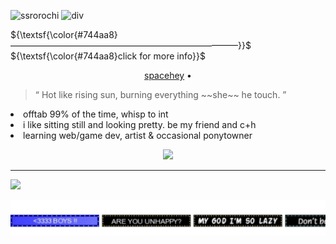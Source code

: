 
![ssrorochi](https://media.discordapp.net/attachments/1043783610467102785/1310796271866351646/00003932.png?ex=674685a8&is=67453428&hm=98a463ef332f72401a5d179e649ad014c8d9661e12b32ac4962f78ffa9153bb1&)
![div](https://64.media.tumblr.com/b4b8f32bb8200e75efa496f64103f15b/227da40456c2f797-42/s2048x3072/06f49242cba9c157041ceebd5d9eb3619e082ba3.pnj)

<summary> ${\textsf{\color{#744aa8}——————————————————————————}}$ 
 <br> ${\textsf{\color{#744aa8}click for more info}}$ 
 <br>


 <p align="center"> 
 <a href="https://spacehey.com/tajkhn">spacehey</a> • 
  <br>
  <blockquote> “ Hot like rising sun, burning everything ~~she~~ he touch. ” </blockquote>
 </p>
</summary>


<li>offtab 99% of the time, whisp to int</li>
<li>i like sitting still and looking pretty. be my friend and c+h</li>
<li>learning web/game dev, artist & occasional ponytowner </li>
</details>

 
<p align="center"><img src="https://komarev.com/ghpvc/?username=shinminase&base=8000&color=9e0000&style=for-the-badge&label=YOU%20ARE%20VISITOR:"></p>

<hr>
<a href="https://github.com/shinminase/marquee"><img src="images/marquee/red.svg"></a>


[![blinkie](kvs.svg)](https://github.com/JUDGEMENT-GROUND/kvs.svg)
